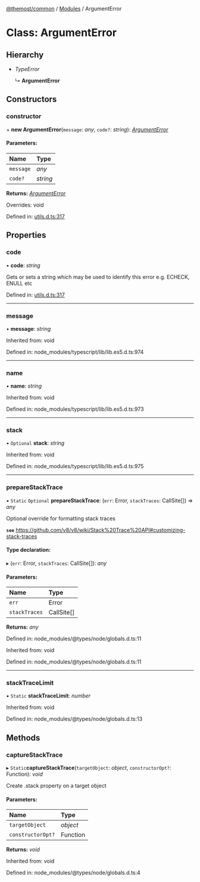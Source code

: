 [@themost/common](../README.md) / [Modules](../modules.md) / ArgumentError

# Class: ArgumentError

## Hierarchy

* *TypeError*

  ↳ **ArgumentError**

## Constructors

### constructor

\+ **new ArgumentError**(`message`: *any*, `code?`: *string*): [*ArgumentError*](argumenterror.md)

#### Parameters:

Name | Type |
:------ | :------ |
`message` | *any* |
`code?` | *string* |

**Returns:** [*ArgumentError*](argumenterror.md)

Overrides: void

Defined in: [utils.d.ts:317](https://github.com/themost-framework/themost-common/blob/580db67/utils.d.ts#L317)

## Properties

### code

• **code**: *string*

Gets or sets a string which may be used to identify this error e.g. ECHECK, ENULL etc

Defined in: [utils.d.ts:317](https://github.com/themost-framework/themost-common/blob/580db67/utils.d.ts#L317)

___

### message

• **message**: *string*

Inherited from: void

Defined in: node_modules/typescript/lib/lib.es5.d.ts:974

___

### name

• **name**: *string*

Inherited from: void

Defined in: node_modules/typescript/lib/lib.es5.d.ts:973

___

### stack

• `Optional` **stack**: *string*

Inherited from: void

Defined in: node_modules/typescript/lib/lib.es5.d.ts:975

___

### prepareStackTrace

▪ `Static` `Optional` **prepareStackTrace**: (`err`: Error, `stackTraces`: CallSite[]) => *any*

Optional override for formatting stack traces

**`see`** https://github.com/v8/v8/wiki/Stack%20Trace%20API#customizing-stack-traces

#### Type declaration:

▸ (`err`: Error, `stackTraces`: CallSite[]): *any*

#### Parameters:

Name | Type |
:------ | :------ |
`err` | Error |
`stackTraces` | CallSite[] |

**Returns:** *any*

Defined in: node_modules/@types/node/globals.d.ts:11

Inherited from: void

Defined in: node_modules/@types/node/globals.d.ts:11

___

### stackTraceLimit

▪ `Static` **stackTraceLimit**: *number*

Inherited from: void

Defined in: node_modules/@types/node/globals.d.ts:13

## Methods

### captureStackTrace

▸ `Static`**captureStackTrace**(`targetObject`: *object*, `constructorOpt?`: Function): *void*

Create .stack property on a target object

#### Parameters:

Name | Type |
:------ | :------ |
`targetObject` | *object* |
`constructorOpt?` | Function |

**Returns:** *void*

Inherited from: void

Defined in: node_modules/@types/node/globals.d.ts:4

